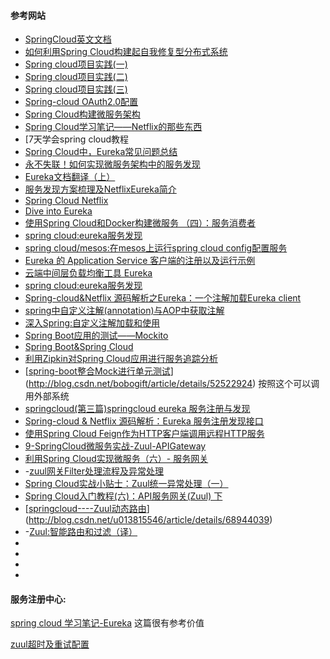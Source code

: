 #### 参考网站

- [SpringCloud英文文档](http://cloud.spring.io/spring-cloud-static/docs/1.0.x/spring-cloud.html#_spring_cloud_bus)
- [如何利用Spring Cloud构建起自我修复型分布式系统](http://cloud.51cto.com/art/201505/477946_all.htm)
- [Spring cloud项目实践(一)](http://sail-y.github.io/2016/03/21/Spring-cloud%E9%A1%B9%E7%9B%AE%E5%AE%9E%E8%B7%B5/)
- [Spring cloud项目实践(二)](http://sail-y.github.io/2016/03/21/Spring-cloud%E9%A1%B9%E7%9B%AE%E5%AE%9E%E8%B7%B5-%E4%BA%8C/)
- [Spring cloud项目实践(三)](http://sail-y.github.io/2016/03/22/Spring-cloud%E9%A1%B9%E7%9B%AE%E5%AE%9E%E8%B7%B5-%E4%B8%89/)
- [Spring-cloud OAuth2.0配置](http://sail-y.github.io/2016/03/31/Spring-cloud-OAuth2-0%E9%85%8D%E7%BD%AE/)
- [Spring Cloud构建微服务架构](http://blog.didispace.com/tag/spring-cloud/)
- [Spring Cloud学习笔记——Netflix的那些东西](http://blog.loli.io/2016/02/21/spring-cloud-netflix-01/)
- [7天学会spring cloud教程
- [ Spring Cloud中，Eureka常见问题总结](http://blog.csdn.net/lc0817/article/details/54375802)
- [永不失联！如何实现微服务架构中的服务发现](http://www.alauda.cn/2016/07/20/%E2%80%8Bmicroservices-service-discovery/)
- [Eureka文档翻译（上）](http://www.lchml.com/blog/2016/05/23/netflix-eureka-glance.html)
- [服务发现方案梳理及NetflixEureka简介](https://segmentfault.com/a/1190000004944218)
- [Spring Cloud Netflix](http://cloud.spring.io/spring-cloud-netflix/spring-cloud-netflix.html)
- [Dive into Eureka](http://nobodyiam.com/2016/06/25/dive-into-eureka/)
- [使用Spring Cloud和Docker构建微服务 （四）：服务消费者
  ](http://blog.itmuch.com/)
- [ spring cloud:eureka服务发现](http://blog.csdn.net/zhuchuangang/article/details/51202307)
- [ spring cloud/mesos:在mesos上运行spring cloud config配置服务](http://blog.csdn.net/zhuchuangang/article/details/51306191)
- [Eureka 的 Application Service 客户端的注册以及运行示例](http://blog.csdn.net/defonds/article/details/37592123)
- [云端中间层负载均衡工具 Eureka](http://blog.csdn.net/defonds/article/details/38067867)
- [spring cloud:eureka服务发现](http://blog.5ibc.net/p/63546.html)
- [Spring-cloud&Netflix 源码解析之Eureka：一个注解加载Eureka client](http://www.idouba.net/spring-cloud-source-load-eureka-client-by-annotation/)
- [spring中自定义注解(annotation)与AOP中获取注解](http://blog.csdn.net/qpfjalzm123/article/details/45061701)
- [深入Spring:自定义注解加载和使用](http://www.cnblogs.com/wcongcode/p/5482239.html)
- [Spring Boot应用的测试——Mockito](http://www.jianshu.com/p/972cd6b93206)
- [Spring Boot&Spring Cloud](http://www.jianshu.com/c/2d0dcd345280)
- [利用Zipkin对Spring Cloud应用进行服务追踪分析](https://yq.aliyun.com/articles/60165)
- [[spring-boot整合Mock进行单元测试](http://blog.csdn.net/bobogift/article/details/52522924)](http://blog.csdn.net/bobogift/article/details/52522924)  按照这个可以调用外部系统
- [springcloud(第三篇)springcloud eureka 服务注册与发现](http://blog.csdn.net/liaokailin/article/details/51314001)
- [Spring-cloud & Netflix 源码解析：Eureka 服务注册发现接口](http://www.tuicool.com/articles/yuyeqaj)
- [使用Spring Cloud Feign作为HTTP客户端调用远程HTTP服务](http://blog.csdn.net/neosmith/article/details/52449921)
- [9-SpringCloud微服务实战-Zuul-APIGateway](http://blog.csdn.net/qq_22841811/article/details/67637786#9101-routes)
- [利用Spring Cloud实现微服务（六）- 服务网关](http://www.jianshu.com/p/32f114e800ab)
- -[zuul网关Filter处理流程及异常处理](http://blog.csdn.net/tianyaleixiaowu/article/details/77893822)
- [Spring Cloud实战小贴士：Zuul统一异常处理（一）](https://zhuanlan.zhihu.com/p/26910991?refer=dreawer)
- [Spring Cloud入门教程(六)：API服务网关(Zuul) 下](http://www.bijishequ.com/detail/519829?p=)
- [[springcloud----Zuul动态路由](http://blog.csdn.net/u013815546/article/details/68944039)](http://blog.csdn.net/u013815546/article/details/68944039)
- -[Zuul:智能路由和过滤（译）](http://blog.csdn.net/chenqipc/article/details/53322830)
- []()
- []()
- []()
- []()



#### 服务注册中心:

[spring cloud 学习笔记-Eureka](http://blog.csdn.net/zzp448561636/article/details/70198878)  这篇很有参考价值

[zuul超时及重试配置](https://segmentfault.com/a/1190000007290888)